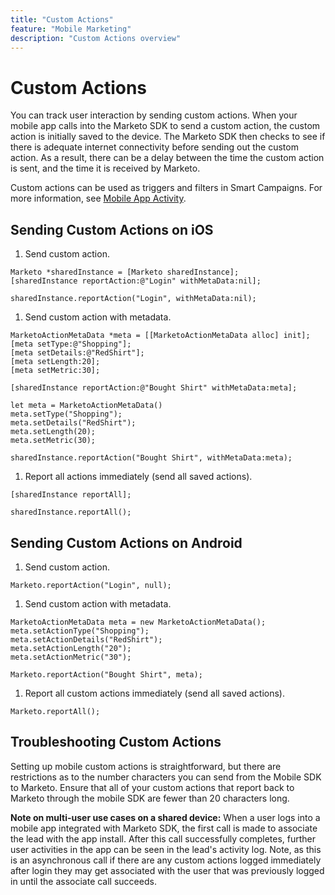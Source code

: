 ```yaml
---
title: "Custom Actions"
feature: "Mobile Marketing"
description: "Custom Actions overview"
---
```


# Custom Actions

You can track user interaction by sending custom actions. When your mobile app calls into the Marketo SDK to send a custom action, the custom action is initially saved to the device. The Marketo SDK then checks to see if there is adequate internet connectivity before sending out the custom action. As a result, there can be a delay between the time the custom action is sent, and the time it is received by Marketo.

Custom actions can be used as triggers and filters in Smart Campaigns. For more information, see [Mobile App Activity](https://experienceleague.adobe.com/en/docs/marketo/using/product-docs/core-marketo-concepts/smart-campaigns/flow-actions/triggers-and-filters-for-mobile-smart-campaigns).

## Sending Custom Actions on iOS

1. Send custom action.

```
Marketo *sharedInstance = [Marketo sharedInstance];
[sharedInstance reportAction:@"Login" withMetaData:nil];
```

```
sharedInstance.reportAction("Login", withMetaData:nil);
```

1. Send custom action with metadata.

```
MarketoActionMetaData *meta = [[MarketoActionMetaData alloc] init];
[meta setType:@"Shopping"];
[meta setDetails:@"RedShirt"];
[meta setLength:20];
[meta setMetric:30];

[sharedInstance reportAction:@"Bought Shirt" withMetaData:meta];
```

```
let meta = MarketoActionMetaData()
meta.setType("Shopping");
meta.setDetails("RedShirt");
meta.setLength(20);
meta.setMetric(30);

sharedInstance.reportAction("Bought Shirt", withMetaData:meta);
```

1. Report all actions immediately (send all saved actions).

```
[sharedInstance reportAll];
```

```
sharedInstance.reportAll();
```

## Sending Custom Actions on Android

1. Send custom action.

```
Marketo.reportAction("Login", null);
```

1. Send custom action with metadata.

```
MarketoActionMetaData meta = new MarketoActionMetaData();
meta.setActionType("Shopping");
meta.setActionDetails("RedShirt");
meta.setActionLength("20");
meta.setActionMetric("30");

Marketo.reportAction("Bought Shirt", meta);
```

1. Report all custom actions immediately (send all saved actions).

```
Marketo.reportAll();
```

## Troubleshooting Custom Actions

Setting up mobile custom actions is straightforward, but there are restrictions as to the number characters you can send from the Mobile SDK to Marketo. Ensure that all of your custom actions that report back to Marketo through the mobile SDK are fewer than 20 characters long.

**Note on multi-user use cases on a shared device:** When a user logs into a mobile app integrated with Marketo SDK, the first call is made to associate the lead with the app install. After this call successfully completes, further user activities in the app can be seen in the lead's activity log. Note, as this is an asynchronous call if there are any custom actions logged immediately after login they may get associated with the user that was previously logged in until the associate call succeeds.
